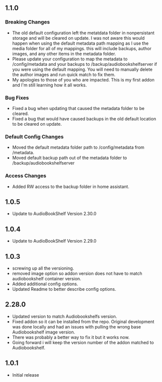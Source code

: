 <!-- https://developers.home-assistant.io/docs/add-ons/presentation#keeping-a-changelog -->
## 1.1.0
### Breaking Changes
- The old default configuration left the metatdata folder in nonpersistant storage and will be cleared on update. I was not aware this would happen when using the default metadata path mapping as I use the media folder for all of my mappings. this will include backups, author images, and any other items in the metadata folder.
- Please update your configuration to map the metadata to /config/metadata and your backups to /backup/audiobookshelfserver if you were using the default mapping. You will need to manually delete the author images and run quick match to fix them.
- My apologies to those of you who are impacted. This is my first addon and I'm still learning how it all works.

### Bug Fixes
- Fixed a bug when updating that caused the metadata folder to be cleared.
- Fixed a bug that would have caused backups in the old default location to be cleared on update.

### Default Config Changes
- Moved the default metadata folder path to /config/metadata from /metadata.
- Moved default backup path out of the metadata folder to /backup/audiobookshelfserver

### Access Changes
- Added RW access to the backup folder in home assistant.


## 1.0.5
- Update to AudioBookShelf Version 2.30.0


## 1.0.4
- Update to AudioBookShelf Version 2.29.0


## 1.0.3
- screwing up all the versioning.
- removed image option so addon version does not have to match audiobookshelf container version.
- Added additional config options.
- Updated Readme to better describe config options.


## 2.28.0
- Updated version to match Audiobookshelfs version.
- Fixed addon so it can be installed from the repo. Original development was done locally and had an issues with pulling the wrong base Audiobookshelf image version.
- There was probably a better way to fix it but it works now.
- Going forward i will keep the version number of the addon matched to Audiobookshelf. 


## 1.0.1
- Initial release

